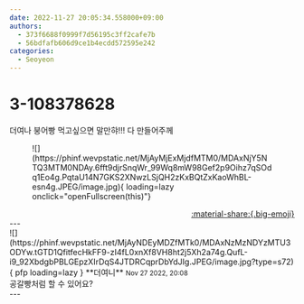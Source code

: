 ```yaml
---
date: 2022-11-27 20:05:34.558000+09:00
authors:
  - 373f6688f0999f7d56195c3ff2cafe7b
  - 56bdfafb606d9ce1b4ecdd572595e242
categories:
  - Seoyeon
---
```


# 3-108378628

<div class="post-container" markdown="1">
<div class="content-container md-sidebar__scrollwrap" markdown="1">

더여나 붕어빵 먹고싶으면 말만햐!!! 다 만들어주께
<figure markdown="1">
![](https://phinf.wevpstatic.net/MjAyMjExMjdfMTM0/MDAxNjY5NTQ3MTM0NDAy.6fft9djrSnqWr_99Wq8mW98Gef2p9Oihz7qSOdq1Eo4g.PqtaU14N7GKS2XNwzLSjQH2zKxBQtZxKaoWhBL-esn4g.JPEG/image.jpg){ loading=lazy onclick="openFullscreen(this)"}
</figure>


</div>
</div>

<div style="text-align: right;" markdown="1">
<a href="https://weverse.io/fromis9/fanpost/3-108378628" style="text-align: right;">:material-share:{.big-emoji}</a>
</div>
---

<div class="comments-container md-sidebar__scrollwrap" markdown="1">
<div class="comment" markdown="1">
<div class='id-container' markdown="1">
![](https://phinf.wevpstatic.net/MjAyNDEyMDZfMTk0/MDAxNzMzNDYzMTU3ODYw.tGTD1QfitfecHkFF9-zI4fL0xnXf8VH8ht2j5Xh2a74g.QufL-i9_92XbdgbPBLGEpzXIrDqS4JTDRCqprDbYdJIg.JPEG/image.jpg?type=s72){ pfp loading=lazy }
**<span class="artist">더여니</span>** <small>Nov 27 2022, 20:08</small><br>
</div>
<div class='comment-body' markdown="1">
공갈빵처럼 할 수 있어요?
</div>
</div>
</div>
---
